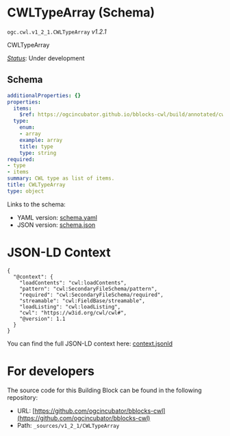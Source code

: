 
# CWLTypeArray (Schema)

`ogc.cwl.v1_2_1.CWLTypeArray` *v1.2.1*

CWLTypeArray

[*Status*](http://www.opengis.net/def/status): Under development

## Schema

```yaml
additionalProperties: {}
properties:
  items:
    $ref: https://ogcincubator.github.io/bblocks-cwl/build/annotated/cwl/v1_2_1/CWLType/schema.yaml
  type:
    enum:
    - array
    example: array
    title: type
    type: string
required:
- type
- items
summary: CWL type as list of items.
title: CWLTypeArray
type: object

```

Links to the schema:

* YAML version: [schema.yaml](https://ogcincubator.github.io/bblocks-cwl/build/annotated/cwl/v1_2_1/CWLTypeArray/schema.json)
* JSON version: [schema.json](https://ogcincubator.github.io/bblocks-cwl/build/annotated/cwl/v1_2_1/CWLTypeArray/schema.yaml)


# JSON-LD Context

```jsonld
{
  "@context": {
    "loadContents": "cwl:loadContents",
    "pattern": "cwl:SecondaryFileSchema/pattern",
    "required": "cwl:SecondaryFileSchema/required",
    "streamable": "cwl:FieldBase/streamable",
    "loadListing": "cwl:loadListing",
    "cwl": "https://w3id.org/cwl/cwl#",
    "@version": 1.1
  }
}
```

You can find the full JSON-LD context here:
[context.jsonld](https://ogcincubator.github.io/bblocks-cwl/build/annotated/cwl/v1_2_1/CWLTypeArray/context.jsonld)


# For developers

The source code for this Building Block can be found in the following repository:

* URL: [https://github.com/ogcincubator/bblocks-cwl](https://github.com/ogcincubator/bblocks-cwl)
* Path: `_sources/v1_2_1/CWLTypeArray`

